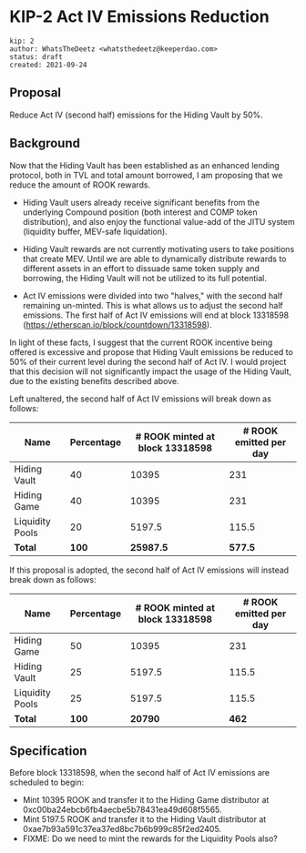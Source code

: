 # KIP-2 Act IV Emissions Reduction

```
kip: 2 
author: WhatsTheDeetz <whatsthedeetz@keeperdao.com>
status: draft 
created: 2021-09-24
```

## Proposal
Reduce Act IV (second half) emissions for the Hiding Vault by 50%. 

## Background

Now that the Hiding Vault has been established as an enhanced lending protocol, both in TVL and total amount borrowed, I am proposing that we reduce the amount of ROOK rewards.

- Hiding Vault users already receive significant benefits from the underlying Compound position (both interest and COMP token distribution), and also enjoy the functional value-add of the JITU system (liquidity buffer, MEV-safe liquidation).

- Hiding Vault rewards are not currently motivating users to take positions that create MEV. Until we are able to dynamically distribute rewards to different assets in an effort to dissuade same token supply and borrowing, the Hiding Vault will not be utilized to its full potential. 

- Act IV emissions were divided into two "halves," with the second half remaining un-minted. This is what allows us to adjust the second half emissions. The first half of Act IV emissions will end at block 13318598 (https://etherscan.io/block/countdown/13318598).

In light of these facts, I suggest that the current ROOK incentive being offered is excessive and propose that Hiding Vault emissions be reduced to 50% of their current level during the second half of Act IV. I would project that this decision will not significantly impact the usage of the Hiding Vault, due to the existing benefits described above.

Left unaltered, the second half of Act IV emissions will break down as follows:

|Name|Percentage|# ROOK minted at block 13318598|# ROOK emitted per day|
|---|---|---|---|
|Hiding Vault|40|10395|231|
|Hiding Game|40|10395|231|
|Liquidity Pools|20|5197.5|115.5|
|**Total**|**100**|**25987.5**|**577.5**|

If this proposal is adopted, the second half of Act IV emissions will instead break down as follows:

|Name|Percentage|# ROOK minted at block 13318598|# ROOK emitted per day|
|---|---|---|---|
|Hiding Game|50|10395|231|
|Hiding Vault|25|5197.5|115.5|
|Liquidity Pools|25|5197.5|115.5|
|**Total**|**100**|**20790**|**462**|

## Specification

Before block 13318598, when the second half of Act IV emissions are scheduled to begin:

- Mint 10395 ROOK and transfer it to the Hiding Game distributor at 0xc00ba24ebcb6fb4aecbe5b78431ea49d608f5565.
- Mint 5197.5 ROOK and transfer it to the Hiding Vault distributor at 0xae7b93a591c37ea37ed8bc7b6b999c85f2ed2405.
- FIXME: Do we need to mint the rewards for the Liquidity Pools also?
